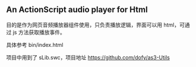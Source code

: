 ## An ActionScript audio player for Html

目的是作为网页音频播放器组件使用，只负责播放逻辑，界面可以用 html，可通过 js 方法获取播放事件。

具体参考 bin/index.html

项目中用到了 sLib.swc，项目地址 https://github.com/dofy/as3-Utils
